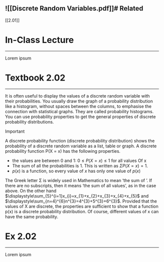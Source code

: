 ![[Discrete Random Variables.pdf]]# Related
---
[[2.01]]

# In-Class Lecture
---
Lorem ipsum

# Textbook 2.02
---
It is often useful to display the values of a discrete random variable with their probabilities. You usually draw the graph of a probability distribution like a histogram, without spaces between the columns, to emphasise the connection with statistical graphs. They are called probability histograms. You can use probability properties to get the general properties of discrete probability distributions.
>[!important]
>A discrete probability function (discrete probability distribution) shows the probability of a discrete random variable as a list, table or graph.
>A discrete probability function P(X = x) has the following properties.
>- the values are between 0 and 1: $0\leq P(X = x)\leq 1$ for all values Of x
>- The sum of all the probabilities is 1. This is written as $\Sigma P(X = x) = 1$.
>- $p(x)$ is a function, so every value of $x$ has only one value of $p(x)$

The Greek letter Σ is widely used in Mathematics to mean ‘the sum of ’. If there are no subscripts, then it means ‘the sum of all values’, as in the case above.
On the other hand $\displaystyle\sum_{5}^{i=1}x_{i}=x_{1}+x_{2}+x_{3}+x_{4}+x_{5}$ and $\displaystyle\sum_{n=4}^{6}n^{3}=4^{3}+5^{3}+6^{3}$.
Provided that the values of X are discrete, the properties are sufficient to show that a function p(x) is a discrete probability distribution. Of course, different values of x can have the same probability.
# Ex 2.02
---
Lorem ipsum
